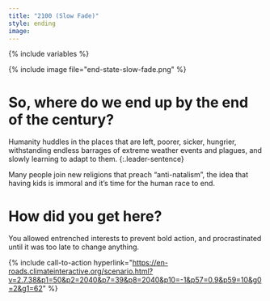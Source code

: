 ```yaml
---
title: "2100 (Slow Fade)"
style: ending
image: 
---
```


{% include variables %}

{% include image file="end-state-slow-fade.png" %}

# So, where do we end up by the end of the century?

Humanity huddles in the places that are left, poorer, sicker, hungrier, withstanding endless barrages of extreme weather events and plagues, and slowly learning to adapt to them. 
{:.leader-sentence}

Many people join new religions that preach “anti-natalism”, the idea that having kids is immoral and it’s time for the human race to end.

# How did you get here?

You allowed entrenched interests to prevent bold action, and procrastinated until it was too late to change anything.

{% include call-to-action
    hyperlink="https://en-roads.climateinteractive.org/scenario.html?v=2.7.38&p1=50&p2=2040&p7=39&p8=2040&p10=-1&p57=0.9&p59=10&g0=2&g1=62"
%}
